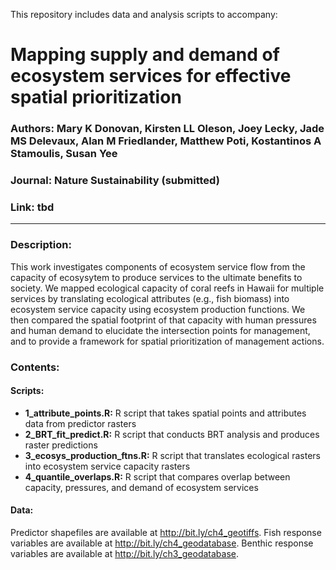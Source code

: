 This repository includes data and analysis scripts to accompany:

# Mapping supply and demand of ecosystem services for effective spatial prioritization

### Authors: Mary K Donovan, Kirsten LL Oleson, Joey Lecky, Jade MS Delevaux, Alan M Friedlander, Matthew Poti, Kostantinos A Stamoulis, Susan Yee
### Journal: Nature Sustainability (submitted)
### Link: tbd

-----

### Description:
This work investigates components of ecosystem service flow from the capacity of ecosysytem to produce services to the ultimate benefits to society. We mapped ecological capacity of coral reefs in Hawaii for multiple services by translating ecological attributes (e.g., fish biomass) into ecosystem service capacity using ecosystem production functions. We then compared the spatial footprint of that capacity with human pressures and human demand to elucidate the intersection points for management, and to provide a framework for spatial prioritization of management actions.

### Contents:
#### Scripts:
* **1_attribute_points.R:** R script that takes spatial points and attributes data from predictor rasters
* **2_BRT_fit_predict.R:** R script that conducts BRT analysis and produces raster predictions
* **3_ecosys_production_ftns.R:** R script that translates ecological rasters into ecosystem service capacity rasters
* **4_quantile_overlaps.R:** R script that compares overlap between capacity, pressures, and demand of ecosystem services

#### Data:
Predictor shapefiles are available at <http://bit.ly/ch4_geotiffs>. Fish response variables are available at <http://bit.ly/ch4_geodatabase>. Benthic response variables are available at <http://bit.ly/ch3_geodatabase>.
